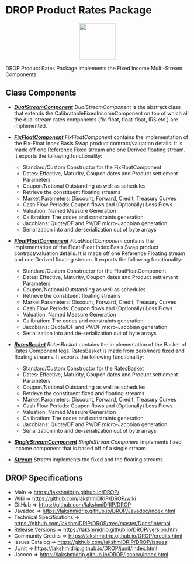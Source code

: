 # DROP Product Rates Package

<p align="center"><img src="https://github.com/lakshmiDRIP/DROP/blob/master/DRIP_Logo.gif?raw=true" width="100"></p>

DROP Product Rates Package implements the Fixed Income Multi-Stream Components.


## Class Components

 * [***DualStreamComponent***](https://github.com/lakshmiDRIP/DROP/tree/master/src/main/java/org/drip/product/rates/DualStreamComponent.java)
 <i>DualStreamComponent</i> is the abstract class that extends the CalibratableFixedIncomeComponent on top of
 which all the dual stream rates components (fix-float, float-float, IRS etc.) are implemented.

 * [***FixFloatComponent***](https://github.com/lakshmiDRIP/DROP/tree/master/src/main/java/org/drip/product/rates/FixFloatComponent.java)
 <i>FixFloatComponent</i> contains the implementation of the Fix-Float Index Basis Swap product
 contract/valuation details. It is made off one Reference Fixed stream and one Derived floating stream. It
 exports the following functionality:
 	* Standard/Custom Constructor for the FixFloatComponent
 	* Dates: Effective, Maturity, Coupon dates and Product settlement Parameters
 	* Coupon/Notional Outstanding as well as schedules
 	* Retrieve the constituent floating streams
 	* Market Parameters: Discount, Forward, Credit, Treasury Curves
 	* Cash Flow Periods: Coupon flows and (Optionally) Loss Flows
 	* Valuation: Named Measure Generation
 	* Calibration: The codes and constraints generation
 	* Jacobians: Quote/DF and PV/DF micro-Jacobian generation
 	* Serialization into and de-serialization out of byte arrays

 * [***FloatFloatComponent***](https://github.com/lakshmiDRIP/DROP/tree/master/src/main/java/org/drip/product/rates/FloatFloatComponent.java)
 <i>FloatFloatComponent</i> contains the implementation of the Float-Float Index Basis Swap product
 contract/valuation details. It is made off one Reference Floating stream and one Derived floating stream. It
 exports the following functionality:
 	* Standard/Custom Constructor for the FloatFloatComponent
 	* Dates: Effective, Maturity, Coupon dates and Product settlement Parameters
 	* Coupon/Notional Outstanding as well as schedules
 	* Retrieve the constituent floating streams
 	* Market Parameters: Discount, Forward, Credit, Treasury Curves
 	* Cash Flow Periods: Coupon flows and (Optionally) Loss Flows
 	* Valuation: Named Measure Generation
 	* Calibration: The codes and constraints generation
 	* Jacobians: Quote/DF and PV/DF micro-Jacobian generation
 	* Serialization into and de-serialization out of byte arrays

 * [***RatesBasket***](https://github.com/lakshmiDRIP/DROP/tree/master/src/main/java/org/drip/product/rates/RatesBasket.java)
 <i>RatesBasket</i> contains the implementation of the Basket of Rates Component legs. RatesBasket is made
 from zero/more fixed and floating streams. It exports the following functionality:
 	* Standard/Custom Constructor for the RatesBasket
 	* Dates: Effective, Maturity, Coupon dates and Product settlement Parameters
 	* Coupon/Notional Outstanding as well as schedules
 	* Retrieve the constituent fixed and floating streams
 	* Market Parameters: Discount, Forward, Credit, Treasury Curves
 	* Cash Flow Periods: Coupon flows and (Optionally) Loss Flows
 	* Valuation: Named Measure Generation
 	* Calibration: The codes and constraints generation
 	* Jacobians: Quote/DF and PV/DF micro-Jacobian generation
 	* Serialization into and de-serialization out of byte arrays

 * [***SingleStreamComponent***](https://github.com/lakshmiDRIP/DROP/tree/master/src/main/java/org/drip/product/rates/SingleStreamComponent.java)
 <i>SingleStreamComponent</i> implements fixed income component that is based off of a single stream.

 * [***Stream***](https://github.com/lakshmiDRIP/DROP/tree/master/src/main/java/org/drip/product/rates/Stream.java)
 <i>Stream</i> implements the fixed and the floating streams.


## DROP Specifications

 * Main                     => https://lakshmidrip.github.io/DROP/
 * Wiki                     => https://github.com/lakshmiDRIP/DROP/wiki
 * GitHub                   => https://github.com/lakshmiDRIP/DROP
 * Javadoc                  => https://lakshmidrip.github.io/DROP/Javadoc/index.html
 * Technical Specifications => https://github.com/lakshmiDRIP/DROP/tree/master/Docs/Internal
 * Release Versions         => https://lakshmidrip.github.io/DROP/version.html
 * Community Credits        => https://lakshmidrip.github.io/DROP/credits.html
 * Issues Catalog           => https://github.com/lakshmiDRIP/DROP/issues
 * JUnit                    => https://lakshmidrip.github.io/DROP/junit/index.html
 * Jacoco                   => https://lakshmidrip.github.io/DROP/jacoco/index.html

